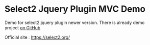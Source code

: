 # Select2 Jquery Plugin MVC Demo

Demo for select2 jquery plugin newer version. There is already demo project [on GitHub](https://github.com/NeilMeredith/Select2Demo) 

Official site : https://select2.org/
